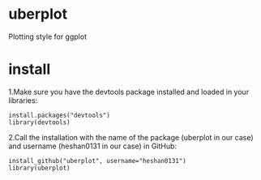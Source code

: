 uberplot
========

Plotting style for ggplot

install
========

1.Make sure you have the devtools package installed and loaded in your libraries:
```
install.packages("devtools")
library(devtools)
```

2.Call the installation with the name of the package (uberplot in our case) and username (heshan0131 in our case) in GitHub:

```
install_github("uberplot", username="heshan0131")
library(uberplot)
```
